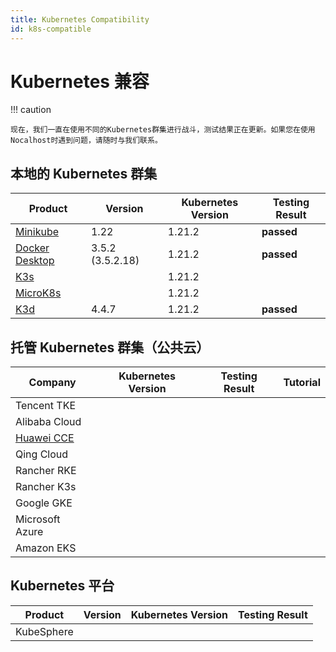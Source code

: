 ```yaml
---
title: Kubernetes Compatibility
id: k8s-compatible
---
```


# Kubernetes 兼容

!!! caution

    现在，我们一直在使用不同的Kubernetes群集进行战斗，测试结果正在更新。如果您在使用Nocalhost时遇到问题，请随时与我们联系。

## 本地的 Kubernetes 群集

| Product                                                          | Version          | Kubernetes Version | Testing Result                               |
| ---------------------------------------------------------------- | ---------------- | ------------------ | -------------------------------------------- |
| [Minikube](https://github.com/kubernetes/minikube)               | 1.22             | 1.21.2             | <strong className="pass-tag">passed</strong> |
| [Docker Desktop](https://www.docker.com/products/docker-desktop) | 3.5.2 (3.5.2.18) | 1.21.2             | <strong className="pass-tag">passed</strong> |
| [K3s](https://k3s.io/)                                           |                  | 1.21.2             |                                              |
| [MicroK8s](https://microk8s.io/)                                 |                  | 1.21.2             |                                              |
| [K3d](https://github.com/rancher/k3d)                            | 4.4.7            | 1.21.2             | <strong className="pass-tag">passed</strong> |

## 托管 Kubernetes 群集（公共云）

| Company                                                               | Kubernetes Version | Testing Result | Tutorial |
| --------------------------------------------------------------------- | ------------------ | -------------- | -------- |
| Tencent TKE                                                           |                    |                |          |
| Alibaba Cloud                                                         |                    |                |          |
| [Huawei CCE](https://www.huaweicloud.com/intl/en-us/product/cce.html) |                    |                |          |
| Qing Cloud                                                            |                    |                |          |
| Rancher RKE                                                           |                    |                |          |
| Rancher K3s                                                           |                    |                |          |
| Google GKE                                                            |                    |                |          |
| Microsoft Azure                                                       |                    |                |          |
| Amazon EKS                                                            |                    |                |          |

## Kubernetes 平台

| Product    | Version | Kubernetes Version | Testing Result |
| ---------- | ------- | ------------------ | -------------- |
| KubeSphere |         |                    |                |
